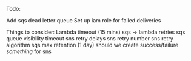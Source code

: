 Todo:

Add sqs dead letter queue
Set up iam role for failed deliveries


Things to consider:
Lambda timeout (15 mins)
sqs -> lambda retries
sqs queue visibility timeout
sns retry delays
sns retry number
sns retry algorithm
sqs max retention (1 day)
should we create success/failure *something* for sns
